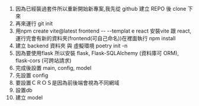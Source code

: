 1. 因為已經裝過套件所以重新開始新專案,我先從 github 建立 REPO 後 clone 下來
2. 再來運行 git init
3. 用npm create vite@latest frontend -- --templat
e react 安裝vite 跟 react, 運行完會有新的資料夾(frontend(可自己命名))在裡面執行 npm install
4. 建立 backend 資料夾 與 虛擬環境 poetry init -n
5. 因為要使用flask 所以安裝 flask, Flask-SQLAlchemy (資料庫可 ORM), flask-cors (可跨站請求)
6. 完成後設置 main, config, model
7. 先設置 config 
  1. 要設置ＣＲＯＳ是因為前後端會視為不同網域
  2. 設置db
8. 建立 model